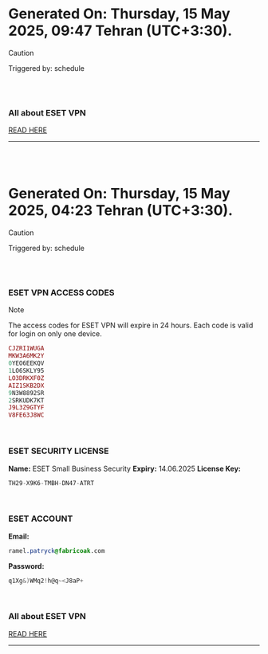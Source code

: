 # Generated On: Thursday, 15 May 2025, 09:47 Tehran (UTC+3:30).

> [!CAUTION]
> Triggered by: schedule

<br><br>

### All about ESET VPN

[READ HERE](https://t.me/F_NiREvil/2113)

---

<br><br>

# Generated On: Thursday, 15 May 2025, 04:23 Tehran (UTC+3:30).

> [!CAUTION]
> Triggered by: schedule

<br><br>

### ESET VPN ACCESS CODES

> [!NOTE]
> The access codes for ESET VPN will expire in 24 hours.
> Each code is valid for login on only one device.

```ruby
CJZRI1WUGA
MKW3A6MK2Y
0YEO6EEKQV
1LO6SKLY95
LO3DRKXF0Z
AIZ1SKB2DX
9N3W8892SR
2SRKUDK7KT
J9L3Z9GTYF
V8FE63J8WC
```

<br>

### ESET SECURITY LICENSE

**Name:** ESET Small Business Security
**Expiry:** 14.06.2025
**License Key:**

```POV-Ray SDL
TH29-X9K6-TMBH-DN47-ATRT
```

<br>

### ESET ACCOUNT

**Email:**

```CSS
ramel.patryck@fabricoak.com
```

**Password:**

```POV-Ray SDL
q1Xg&)WMq2!h@q~<J8aP+
```

<br>

### All about ESET VPN

[READ HERE](https://t.me/F_NiREvil/2113)

---

<br><br>

